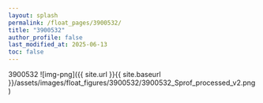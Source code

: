 ```yaml
---
layout: splash
permalink: /float_pages/3900532/
title: "3900532"
author_profile: false
last_modified_at: 2025-06-13
toc: false
---
```

 
3900532
![img-png]({{ site.url }}{{ site.baseurl }}/assets/images/float_figures/3900532/3900532_Sprof_processed_v2.png)